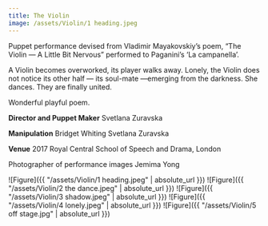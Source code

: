 ```yaml
---
title: The Violin
image: /assets/Violin/1 heading.jpeg
---
```


Puppet performance devised from Vladimir Mayakovskiy’s poem, “The Violin — A Little Bit Nervous” performed to Paganini’s ‘La campanella’.

A Violin becomes overworked, its player walks away. Lonely, the Violin does not notice its other half — its soul-mate —emerging from the darkness. She dances. They are finally united.

Wonderful playful poem.

**Director and Puppet Maker**
Svetlana Zuravska

**Manipulation**
Bridget Whiting
Svetlana Zuravska

**Venue**
2017
Royal Central School of Speech and Drama, London

Photographer of performance images Jemima Yong

![Figure]({{ "/assets/Violin/1 heading.jpeg" | absolute_url }})
![Figure]({{ "/assets/Violin/2 the dance.jpeg" | absolute_url }})
![Figure]({{ "/assets/Violin/3 shadow.jpeg" | absolute_url }})
![Figure]({{ "/assets/Violin/4 lonely.jpeg" | absolute_url }})
![Figure]({{ "/assets/Violin/5 off stage.jpg" | absolute_url }})

<!-- ![Figure]({{ "/assets/Violin/6 face to face 1.jpg" | absolute_url }})
![Figure]({{ "/assets/Violin/7 face to face 2.jpeg" | absolute_url }}) -->
